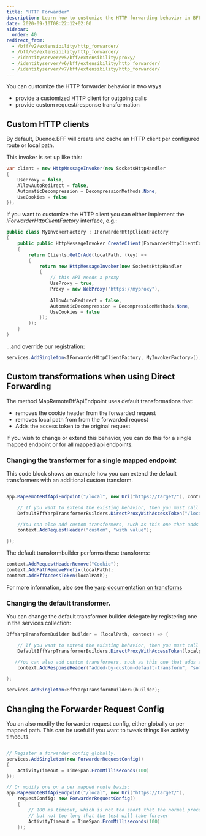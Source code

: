 ```yaml
---
title: "HTTP Forwarder"
description: Learn how to customize the HTTP forwarding behavior in BFF by providing custom HTTP clients and request/response transformations
date: 2020-09-10T08:22:12+02:00
sidebar:
  order: 40
redirect_from:
  - /bff/v2/extensibility/http_forwarder/
  - /bff/v3/extensibility/http_forwarder/
  - /identityserver/v5/bff/extensibility/proxy/
  - /identityserver/v6/bff/extensibility/http_forwarder/
  - /identityserver/v7/bff/extensibility/http_forwarder/
---
```


You can customize the HTTP forwarder behavior in two ways

* provide a customized HTTP client for outgoing calls
* provide custom request/response transformation

## Custom HTTP clients
By default, Duende.BFF will create and cache an HTTP client per configured route or local path.

This invoker is set up like this:

```csharp
var client = new HttpMessageInvoker(new SocketsHttpHandler
{
    UseProxy = false,
    AllowAutoRedirect = false,
    AutomaticDecompression = DecompressionMethods.None,
    UseCookies = false
});
```

If you want to customize the HTTP client you can either implement the *IForwarderHttpClientFactory* interface, e.g.:

```cs
public class MyInvokerFactory : IForwarderHttpClientFactory
{
    public public HttpMessageInvoker CreateClient(ForwarderHttpClientContext context)
    {
        return Clients.GetOrAdd(localPath, (key) =>
        {
            return new HttpMessageInvoker(new SocketsHttpHandler
            {
                // this API needs a proxy
                UseProxy = true,
                Proxy = new WebProxy("https://myproxy"),
                
                AllowAutoRedirect = false,
                AutomaticDecompression = DecompressionMethods.None,
                UseCookies = false
            });
        });
    }
}
```

...and override our registration:

```cs
services.AddSingleton<IForwarderHttpClientFactory, MyInvokerFactory>();
```

## Custom transformations when using Direct Forwarding

The method MapRemoteBffApiEndpoint uses default transformations that:
* removes the cookie header from the forwarded request
* removes local path from from the forwarded request
* Adds the access token to the original request

If you wish to change or extend this behavior, you can do this for a single mapped endpoint
or for all mapped api endpoints. 

### Changing the transformer for a single mapped endpoint

This code block shows an example how you can extend the default transformers with an additional custom
transform. 

```csharp

app.MapRemoteBffApiEndpoint("/local", new Uri("https://target/"), context => {

    // If you want to extend the existing behavior, then you must call the default builder:
    DefaultBffYarpTransformerBuilders.DirectProxyWithAccessToken("/local", context);

    //You can also add custom transformers, such as this one that adds an additional header
    context.AddRequestHeader("custom", "with value");

});

```

The default transformbuilder performs these transforms:

```csharp
context.AddRequestHeaderRemove("Cookie");
context.AddPathRemovePrefix(localPath);
context.AddBffAccessToken(localPath);
```

For more information, also see the [yarp documentation on transforms](https://learn.microsoft.com/en-us/aspnet/core/fundamentals/servers/yarp/transforms?view=aspnetcore-9.0)

### Changing the default transformer. 

You can change the default transformer builder delegate by registering one in the services collection:

```csharp
BffYarpTransformBuilder builder = (localPath, context) => {

    // If you want to extend the existing behavior, then you must call the default builder:
    DefaultBffYarpTransformerBuilders.DirectProxyWithAccessToken(localpath, context);

   //You can also add custom transformers, such as this one that adds an additional header
    context.AddResponseHeader("added-by-custom-default-transform", "some-value");

};

services.AddSingleton<BffYarpTransformBuilder>(builder);
```

## Changing the Forwarder Request Config

You an also modify the forwarder request config, either globally or per mapped path.
This can be useful if you want to tweak things like activity timeouts. 

```csharp

// Register a forwarder config globally. 
services.AddSingleton(new ForwarderRequestConfig()
{
    ActivityTimeout = TimeSpan.FromMilliseconds(100)
});

// Or modify one on a per mapped route basis:
app.MapRemoteBffApiEndpoint("/local", new Uri("https://target/"),
    requestConfig: new ForwarderRequestConfig()
    {
        // 100 ms timeout, which is not too short that the normal process might fail,
        // but not too long that the test will take forever
        ActivityTimeout = TimeSpan.FromMilliseconds(100)
    });

```



